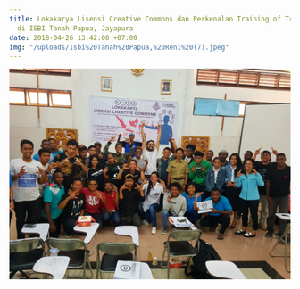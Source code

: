 ```yaml
---
title: Lokakarya Lisensi Creative Commons dan Perkenalan Training of Trainers CCID
  di ISBI Tanah Papua, Jayapura
date: 2018-04-26 13:42:00 +07:00
img: "/uploads/Isbi%20Tanah%20Papua,%20Reni%20(7).jpeg"
---
```


![Isbi Tanah Papua, Reni (7).jpeg](/uploads/Isbi%20Tanah%20Papua,%20Reni%20(7).jpeg)